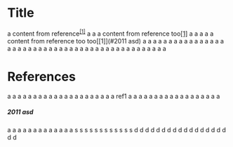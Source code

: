 
# Title
a
content from reference<sup><a href="#ref1">[1]</a></sup>
a
a
a
content from reference too[[1]](#References)
a
a
a
a
a
content from reference too too[[1]](#2011 asd)
a
a
a
a
a
a
a
a
a
a
a
a
a
a
a
a
a
a
a
a
a
a
a
a
a
a
a
a
a
a
a
a
a
a
a
a
a
a
a
a
a
a
a
a
a
a
a
# References
a
a
a
a
a
a
a
a
a
a
a
a
a
a
a
a
a
a
a
a
a
<span name = "ref1">ref1</span>
a
a
a
a
a
a
a
a
a
a
a
a
a
a
a
a
a
a
##### 2011 asd
a
a
a
a
a
a
a
a
a
a
a
a
a
s
s
s
s
s
s
s
s
s
s
s
s
d
d
d
d
d
d
d
d
d
d
d
d
d
d
d
d
d
d
d

